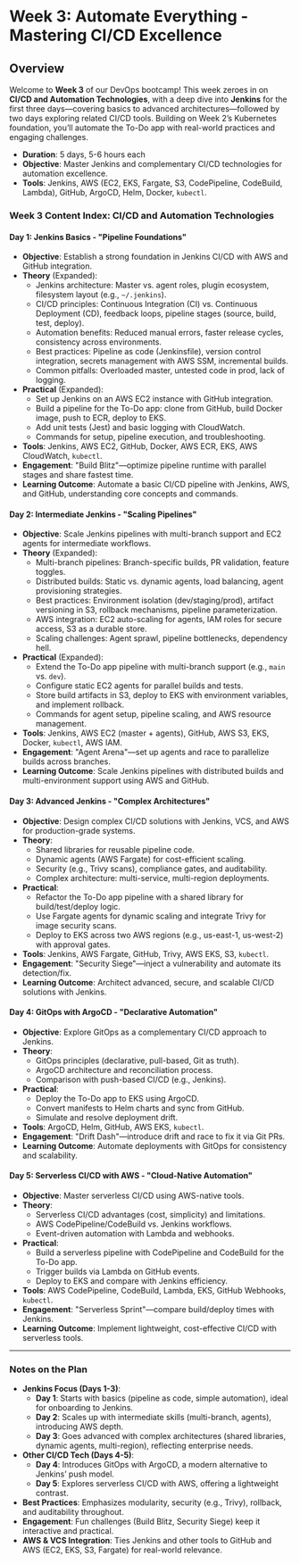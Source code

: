 # Week 3: Automate Everything - Mastering CI/CD Excellence

## Overview
Welcome to **Week 3** of our DevOps bootcamp! This week zeroes in on **CI/CD and Automation Technologies**, with a deep dive into **Jenkins** for the first three days—covering basics to advanced architectures—followed by two days exploring related CI/CD tools. Building on Week 2’s Kubernetes foundation, you’ll automate the To-Do app with real-world practices and engaging challenges.

- **Duration**: 5 days, 5-6 hours each
- **Objective**: Master Jenkins and complementary CI/CD technologies for automation excellence.
- **Tools**: Jenkins, AWS (EC2, EKS, Fargate, S3, CodePipeline, CodeBuild, Lambda), GitHub, ArgoCD, Helm, Docker, `kubectl`.

### Week 3 Content Index: CI/CD and Automation Technologies

#### Day 1: Jenkins Basics - "Pipeline Foundations"
- **Objective**: Establish a strong foundation in Jenkins CI/CD with AWS and GitHub integration.
- **Theory** (Expanded):
  - Jenkins architecture: Master vs. agent roles, plugin ecosystem, filesystem layout (e.g., `~/.jenkins`).
  - CI/CD principles: Continuous Integration (CI) vs. Continuous Deployment (CD), feedback loops, pipeline stages (source, build, test, deploy).
  - Automation benefits: Reduced manual errors, faster release cycles, consistency across environments.
  - Best practices: Pipeline as code (Jenkinsfile), version control integration, secrets management with AWS SSM, incremental builds.
  - Common pitfalls: Overloaded master, untested code in prod, lack of logging.
- **Practical** (Expanded):
  - Set up Jenkins on an AWS EC2 instance with GitHub integration.
  - Build a pipeline for the To-Do app: clone from GitHub, build Docker image, push to ECR, deploy to EKS.
  - Add unit tests (Jest) and basic logging with CloudWatch.
  - Commands for setup, pipeline execution, and troubleshooting.
- **Tools**: Jenkins, AWS EC2, GitHub, Docker, AWS ECR, EKS, AWS CloudWatch, `kubectl`.
- **Engagement**: "Build Blitz"—optimize pipeline runtime with parallel stages and share fastest time.
- **Learning Outcome**: Automate a basic CI/CD pipeline with Jenkins, AWS, and GitHub, understanding core concepts and commands.

#### Day 2: Intermediate Jenkins - "Scaling Pipelines"
- **Objective**: Scale Jenkins pipelines with multi-branch support and EC2 agents for intermediate workflows.
- **Theory** (Expanded):
  - Multi-branch pipelines: Branch-specific builds, PR validation, feature toggles.
  - Distributed builds: Static vs. dynamic agents, load balancing, agent provisioning strategies.
  - Best practices: Environment isolation (dev/staging/prod), artifact versioning in S3, rollback mechanisms, pipeline parameterization.
  - AWS integration: EC2 auto-scaling for agents, IAM roles for secure access, S3 as a durable store.
  - Scaling challenges: Agent sprawl, pipeline bottlenecks, dependency hell.
- **Practical** (Expanded):
  - Extend the To-Do app pipeline with multi-branch support (e.g., `main` vs. `dev`).
  - Configure static EC2 agents for parallel builds and tests.
  - Store build artifacts in S3, deploy to EKS with environment variables, and implement rollback.
  - Commands for agent setup, pipeline scaling, and AWS resource management.
- **Tools**: Jenkins, AWS EC2 (master + agents), GitHub, AWS S3, EKS, Docker, `kubectl`, AWS IAM.
- **Engagement**: "Agent Arena"—set up agents and race to parallelize builds across branches.
- **Learning Outcome**: Scale Jenkins pipelines with distributed builds and multi-environment support using AWS and GitHub.

#### Day 3: Advanced Jenkins - "Complex Architectures"
- **Objective**: Design complex CI/CD solutions with Jenkins, VCS, and AWS for production-grade systems.
- **Theory**:
  - Shared libraries for reusable pipeline code.
  - Dynamic agents (AWS Fargate) for cost-efficient scaling.
  - Security (e.g., Trivy scans), compliance gates, and auditability.
  - Complex architecture: multi-service, multi-region deployments.
- **Practical**:
  - Refactor the To-Do app pipeline with a shared library for build/test/deploy logic.
  - Use Fargate agents for dynamic scaling and integrate Trivy for image security scans.
  - Deploy to EKS across two AWS regions (e.g., us-east-1, us-west-2) with approval gates.
- **Tools**: Jenkins, AWS Fargate, GitHub, Trivy, AWS EKS, S3, `kubectl`.
- **Engagement**: "Security Siege"—inject a vulnerability and automate its detection/fix.
- **Learning Outcome**: Architect advanced, secure, and scalable CI/CD solutions with Jenkins.

#### Day 4: GitOps with ArgoCD - "Declarative Automation"
- **Objective**: Explore GitOps as a complementary CI/CD approach to Jenkins.
- **Theory**:
  - GitOps principles (declarative, pull-based, Git as truth).
  - ArgoCD architecture and reconciliation process.
  - Comparison with push-based CI/CD (e.g., Jenkins).
- **Practical**:
  - Deploy the To-Do app to EKS using ArgoCD.
  - Convert manifests to Helm charts and sync from GitHub.
  - Simulate and resolve deployment drift.
- **Tools**: ArgoCD, Helm, GitHub, AWS EKS, `kubectl`.
- **Engagement**: "Drift Dash"—introduce drift and race to fix it via Git PRs.
- **Learning Outcome**: Automate deployments with GitOps for consistency and scalability.

#### Day 5: Serverless CI/CD with AWS - "Cloud-Native Automation"
- **Objective**: Master serverless CI/CD using AWS-native tools.
- **Theory**:
  - Serverless CI/CD advantages (cost, simplicity) and limitations.
  - AWS CodePipeline/CodeBuild vs. Jenkins workflows.
  - Event-driven automation with Lambda and webhooks.
- **Practical**:
  - Build a serverless pipeline with CodePipeline and CodeBuild for the To-Do app.
  - Trigger builds via Lambda on GitHub events.
  - Deploy to EKS and compare with Jenkins efficiency.
- **Tools**: AWS CodePipeline, CodeBuild, Lambda, EKS, GitHub Webhooks, `kubectl`.
- **Engagement**: "Serverless Sprint"—compare build/deploy times with Jenkins.
- **Learning Outcome**: Implement lightweight, cost-effective CI/CD with serverless tools.

---

### Notes on the Plan
- **Jenkins Focus (Days 1-3)**:
  - **Day 1**: Starts with basics (pipeline as code, simple automation), ideal for onboarding to Jenkins.
  - **Day 2**: Scales up with intermediate skills (multi-branch, agents), introducing AWS depth.
  - **Day 3**: Goes advanced with complex architectures (shared libraries, dynamic agents, multi-region), reflecting enterprise needs.
- **Other CI/CD Tech (Days 4-5)**:
  - **Day 4**: Introduces GitOps with ArgoCD, a modern alternative to Jenkins’ push model.
  - **Day 5**: Explores serverless CI/CD with AWS, offering a lightweight contrast.
- **Best Practices**: Emphasizes modularity, security (e.g., Trivy), rollback, and auditability throughout.
- **Engagement**: Fun challenges (Build Blitz, Security Siege) keep it interactive and practical.
- **AWS & VCS Integration**: Ties Jenkins and other tools to GitHub and AWS (EC2, EKS, S3, Fargate) for real-world relevance.

